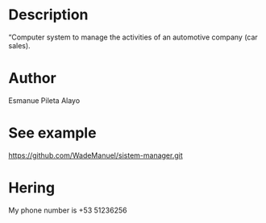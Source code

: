 # Description
“Computer system to manage the activities of an automotive company (car sales).

# Author
Esmanue Pileta Alayo

# See example
https://github.com/WadeManuel/sistem-manager.git

# Hering
My phone number is +53 51236256


